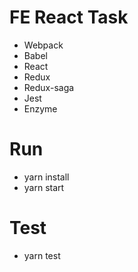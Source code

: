# FE React Task

- Webpack
- Babel
- React
- Redux
- Redux-saga
- Jest
- Enzyme

# Run

- yarn install
- yarn start

# Test

- yarn test
